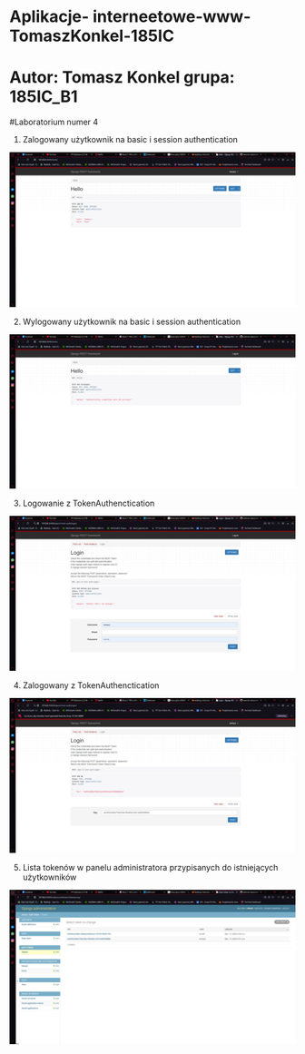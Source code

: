 # Aplikacje- interneetowe-www-TomaszKonkel-185IC
# Autor: Tomasz Konkel grupa: 185IC_B1


#Laboratorium numer 4


1. Zalogowany użytkownik na basic i session authentication

![alt text](https://github.com/TomaszKonkel/aplikacje-internetowe-TomaszKonkel-185ic/blob/master/labki6/zdjecia_apki/1.PNG)	

2. Wylogowany użytkownik na basic i session authentication

![alt text](https://github.com/TomaszKonkel/aplikacje-internetowe-TomaszKonkel-185ic/blob/master/labki6/zdjecia_apki/2.PNG)

3. Logowanie z TokenAuthenctication

![alt text](https://github.com/TomaszKonkel/aplikacje-internetowe-TomaszKonkel-185ic/blob/master/labki6/zdjecia_apki/3.PNG)

4. Zalogowany z TokenAuthenctication

![alt text](https://github.com/TomaszKonkel/aplikacje-internetowe-TomaszKonkel-185ic/blob/master/labki6/zdjecia_apki/4.PNG)

5. Lista tokenów w panelu administratora przypisanych do istniejących użytkowników

![alt text](https://github.com/TomaszKonkel/aplikacje-internetowe-TomaszKonkel-185ic/blob/master/labki6/zdjecia_apki/5.PNG)






					

